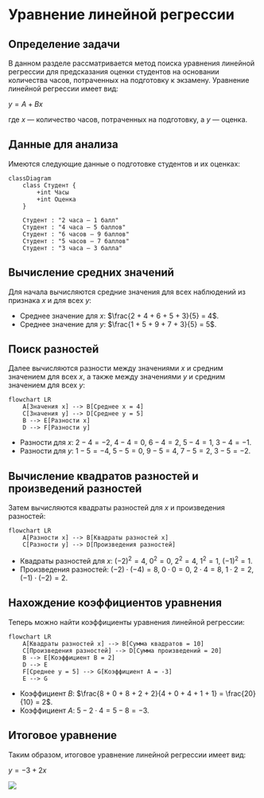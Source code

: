 # Уравнение линейной регрессии

## Определение задачи

В данном разделе рассматривается метод поиска уравнения линейной регрессии для предсказания оценки студентов на основании количества часов, потраченных на подготовку к экзамену. Уравнение линейной регрессии имеет вид:

$y = A + Bx$

где $x$ — количество часов, потраченных на подготовку, а $y$ — оценка.

## Данные для анализа

Имеются следующие данные о подготовке студентов и их оценках:

```mermaid
classDiagram
    class Студент {
        +int Часы
        +int Оценка
    }

    Студент : "2 часа — 1 балл"
    Студент : "4 часа — 5 баллов"
    Студент : "6 часов — 9 баллов"
    Студент : "5 часов — 7 баллов"
    Студент : "3 часа — 3 балла"
```

## Вычисление средних значений

Для начала вычисляются средние значения для всех наблюдений из признака $x$ и для всех $y$:

- Среднее значение для $x$: $\frac{2 + 4 + 6 + 5 + 3}{5} = 4$.
- Среднее значение для $y$: $\frac{1 + 5 + 9 + 7 + 3}{5} = 5$.

## Поиск разностей

Далее вычисляются разности между значениями $x$ и средним значением для всех $x$, а также между значениями $y$ и средним значением для всех $y$:

```mermaid
flowchart LR
    A[Значения x] --> B[Среднее x = 4]
    C[Значения y] --> D[Среднее y = 5]
    B --> E[Разности x]
    D --> F[Разности y]
```

- Разности для $x$: $2 - 4 = -2$, $4 - 4 = 0$, $6 - 4 = 2$, $5 - 4 = 1$, $3 - 4 = -1$.
- Разности для $y$: $1 - 5 = -4$, $5 - 5 = 0$, $9 - 5 = 4$, $7 - 5 = 2$, $3 - 5 = -2$.

## Вычисление квадратов разностей и произведений разностей

Затем вычисляются квадраты разностей для $x$ и произведения разностей:

```mermaid
flowchart LR
    A[Разности x] --> B[Квадраты разностей x]
    C[Разности y] --> D[Произведения разностей]
```

- Квадраты разностей для $x$: $(-2)^2 = 4$, $0^2 = 0$, $2^2 = 4$, $1^2 = 1$, $(-1)^2 = 1$.
- Произведения разностей: $(-2) \cdot (-4) = 8$, $0 \cdot 0 = 0$, $2 \cdot 4 = 8$, $1 \cdot 2 = 2$, $(-1) \cdot (-2) = 2$.

## Нахождение коэффициентов уравнения

Теперь можно найти коэффициенты уравнения линейной регрессии:

```mermaid
flowchart LR
    A[Квадраты разностей x] --> B[Сумма квадратов = 10]
    C[Произведения разностей] --> D[Сумма произведений = 20]
    B --> E[Коэффициент B = 2]
    D --> E
    F[Среднее y = 5] --> G[Коэффициент A = -3]
    E --> G
```

- Коэффициент $B$: $\frac{8 + 0 + 8 + 2 + 2}{4 + 0 + 4 + 1 + 1} = \frac{20}{10} = 2$.
- Коэффициент $A$: $5 - 2 \cdot 4 = 5 - 8 = -3$.

## Итоговое уравнение

Таким образом, итоговое уравнение линейной регрессии имеет вид:

$y = -3 + 2x$

![](images/СдАД__LEC_07_PART_02_T/000239s_top_7.jpg)